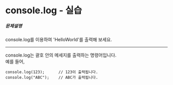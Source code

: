 <h1>console.log - 실습</h1>
<h5>문제설명</h5>
<p>console.log를 이용하여  'HelloWorld'를 출력해 보세요.</p>
<hr>
<p>console.log는 괄호 안의 메세지를 출력하는 명령어입니다.<br>
예를 들어,</p>
<div class="highlight"><pre class="codehilite"><code><span class="nx">console</span><span class="p">.</span><span class="nx">log</span><span class="p">(</span><span class="mi">123</span><span class="p">);</span>      <span class="c1">// 123이 출력됩니다.</span>
<span class="nx">console</span><span class="p">.</span><span class="nx">log</span><span class="p">(</span><span class="s2">"ABC"</span><span class="p">);</span>    <span class="c1">// ABC가 출력됩니다.</span>
</code></pre></div>